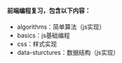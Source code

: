 #### 前端编程复习，包含以下内容：
+ algorithms：简单算法（js实现）
+ basics：js基础编程
+ css：样式实现
+ data-sturctures：数据结构（js实现）
